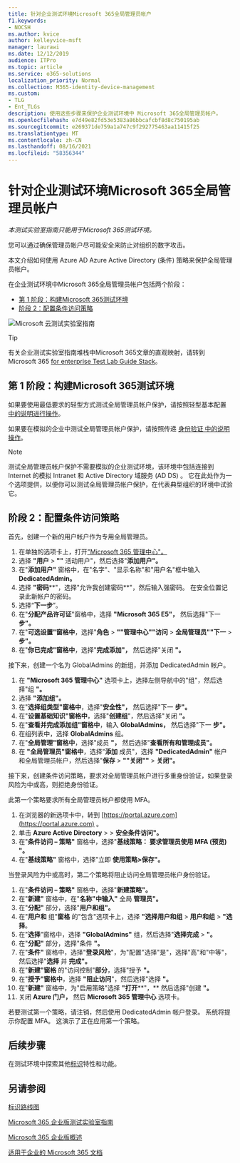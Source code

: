 ```yaml
---
title: 针对企业测试环境Microsoft 365全局管理员帐户
f1.keywords:
- NOCSH
ms.author: kvice
author: kelleyvice-msft
manager: laurawi
ms.date: 12/12/2019
audience: ITPro
ms.topic: article
ms.service: o365-solutions
localization_priority: Normal
ms.collection: M365-identity-device-management
ms.custom:
- TLG
- Ent_TLGs
description: 使用这些步骤来保护企业测试环境中 Microsoft 365全局管理员帐户。
ms.openlocfilehash: e7d49e82fd53e5383a86bbcafcbf8d8c750195ab
ms.sourcegitcommit: e269371de759a1a747c9f292775463aa11415f25
ms.translationtype: MT
ms.contentlocale: zh-CN
ms.lasthandoff: 08/16/2021
ms.locfileid: "58356344"
---
```

# <a name="protect-global-administrator-accounts-in-your-microsoft-365-for-enterprise-test-environment"></a>针对企业测试环境Microsoft 365全局管理员帐户

*本测试实验室指南只能用于Microsoft 365测试环境。*

您可以通过确保管理员帐户尽可能安全来防止对组织的数字攻击。 

本文介绍如何使用 Azure AD Azure Active Directory (条件) 策略来保护全局管理员帐户。

在企业测试环境中Microsoft 365全局管理员帐户包括两个阶段：
- [第 1 阶段：构建Microsoft 365测试环境](#phase-1-build-out-your-microsoft-365-for-enterprise-test-environment)
- [阶段 2：配置条件访问策略](#phase-2-configure-conditional-access-policies)

![Microsoft 云测试实验室指南](../media/m365-enterprise-test-lab-guides/cloud-tlg-icon.png) 
    
> [!TIP]
> 有关企业测试实验室指南堆栈中Microsoft 365文章的直观映射，请转到 Microsoft 365 [for enterprise Test Lab Guide Stack](../downloads/Microsoft365EnterpriseTLGStack.pdf)。

## <a name="phase-1-build-out-your-microsoft-365-for-enterprise-test-environment"></a>第 1 阶段：构建Microsoft 365测试环境

如果要使用最低要求的轻型方式测试全局管理员帐户保护，请按照轻型基本配置 [中的说明进行操作](lightweight-base-configuration-microsoft-365-enterprise.md)。
  
如果要在模拟的企业中测试全局管理员帐户保护，请按照传递 [身份验证 中的说明操作](pass-through-auth-m365-ent-test-environment.md)。
  
> [!NOTE]
> 测试全局管理员帐户保护不需要模拟的企业测试环境，该环境中包括连接到 Internet 的模拟 Intranet 和 Active Directory 域服务 (AD DS) 。 它在此处作为一个选项提供，以便你可以测试全局管理员帐户保护，在代表典型组织的环境中试验它。 
  
## <a name="phase-2-configure-conditional-access-policies"></a>阶段 2：配置条件访问策略

首先，创建一个新的用户帐户作为专用全局管理员。

1. 在单独的选项卡上，打开["Microsoft 365 管理中心"。](https://admin.microsoft.com/)
2. 选择 **"用户**  >  **""** 活动用户"，然后选择"**添加用户"。**
3. 在"**添加用户"** 窗格中，在"名字"、"显示名称"和"用户名"框中输入 **DedicatedAdmin。** 
4. 选择 **"密码****"，选择"允许我创建密码**"，然后输入强密码。 在安全位置记录此新帐户的密码。
5. 选择“**下一步**”。
6. 在"**分配产品许可证**"窗格中，选择 **"Microsoft 365 E5"，** 然后选择"下一 **步"。**
7. 在"**可选设置"窗格中**，选择"**角色**  >  **""管理中心""访问**  >  **全局管理员""下一**  >  **步"。**
8. 在"**你已完成"窗格中**，选择"**完成添加"，** 然后选择"关闭 **"。**

接下来，创建一个名为 GlobalAdmins 的新组，并添加 DedicatedAdmin 帐户。

1. 在 **"Microsoft 365 管理中心"** 选项卡上，选择左侧导航中的"组"，然后选择"组 **"。**
2. 选择 **"添加组"。**
3. 在"**选择组类型"窗格中**，选择"**安全性"，** 然后选择"下一 **步"。**
4. 在"**设置基础知识"窗格中**，选择"**创建组**"，然后选择"关闭 **"。**
5. 在"**查看并完成添加组"窗格中**，输入 **GlobalAdmins，** 然后选择"下一 **步"。**
7. 在组列表中，选择 **GlobalAdmins** 组。
8. 在"**全局管理"窗格中**，选择"成员 **"，** 然后选择"**查看所有和管理成员"。**
9. 在 **"全局管理员"窗格中**，选择"**添加** 成员"，选择 **"DedicatedAdmin"** 帐户和全局管理员帐户，然后选择"**保存**  >  **""关闭""**  >  **关闭"。**

接下来，创建条件访问策略，要求对全局管理员帐户进行多重身份验证，如果登录风险为中或高，则拒绝身份验证。

此第一个策略要求所有全局管理员帐户都使用 MFA。

1. 在浏览器的新选项卡中，转到 [https://portal.azure.com](https://portal.azure.com) 。
2. 单击 **Azure Active Directory**  >    >  **安全条件访问"。**
3. 在"**条件访问 – 策略"** 窗格中，选择"**基线策略： 要求管理员使用 MFA (预览) "。**
4. 在"**基线策略"** 窗格中，选择"立即 **使用策略>保存"。**

当登录风险为中或高时，第二个策略将阻止访问全局管理员帐户身份验证。

1. 在"**条件访问 – 策略"** 窗格中，选择"**新建策略"。**
2. 在"**新建"** 窗格中，在"**名称"中输入"** 全局 **管理员"。**
3. 在"**分配"** 部分，选择"**用户和组"。**
4. 在"**用户和** 组"**窗格** 的"包含"选项卡上，选择 **"选择用户和组**  >  **用户和组**  >  **"选择**。
5. 在"**选择**"窗格中，选择 **"GlobalAdmins"** 组，然后选择"**选择完成**  >  **"。**
6. 在"**分配"** 部分，选择"条件 **"。**
7. 在"**条件"** 窗格中，选择"**登录风险**"，为"配置"选择"是"，选择"高"和"中等"，然后选择"**选择** 并 **完成"。** 
8. 在"**新建"窗格** 的"访问控制"**部分**，选择"授予 **"。**
9. 在"**授予"窗格中**，选择 **"阻止访问**"，然后选择"选择 **"。**
10. 在"**新建"** 窗格中，为"启用策略"选择 **"打开****"，** 然后选择"创建 **"。**
11. 关闭 **Azure 门户，** 然后 **Microsoft 365 管理中心** 选项卡。

若要测试第一个策略，请注销，然后使用 DedicatedAdmin 帐户登录。 系统将提示你配置 MFA。 这演示了正在应用第一个策略。

## <a name="next-step"></a>后续步骤

在测试环境中探索其他[标识](m365-enterprise-test-lab-guides.md#identity)特性和功能。

## <a name="see-also"></a>另请参阅

[标识路线图](identity-roadmap-microsoft-365.md)

[Microsoft 365 企业版测试实验室指南](m365-enterprise-test-lab-guides.md)

[Microsoft 365 企业版概述](microsoft-365-overview.md)

[适用于企业的 Microsoft 365 文档](/microsoft-365-enterprise/)